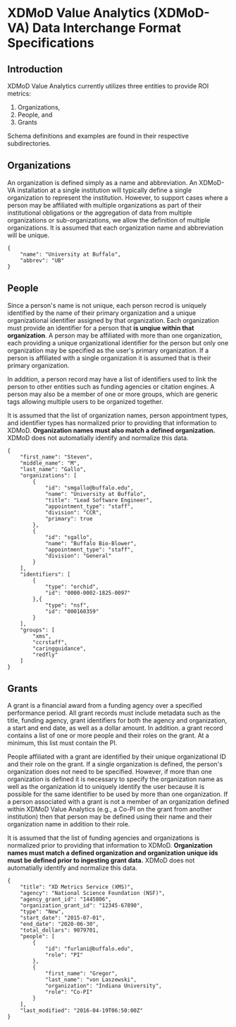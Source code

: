 XDMoD Value Analytics (XDMoD-VA) Data Interchange Format Specifications
=======================================================================

Introduction
------------

XDMoD Value Analytics currently utilizes three entities to provide ROI metrics:

1. Organizations,
2. People, and
3. Grants

Schema definitions and examples are found in their respective subdirectories.

Organizations
-------------

An organization is defined simply as a name and abbreviation. An XDMoD-VA installation at a single
institution will typically define a single organization to represent the institution. However, to
support cases where a person may be affiliated with multiple organizations as part of their
institutional obligations or the aggregation of data from multiple organizations or
sub-organizations, we allow the definition of multiple organizations. It is assumed that each
organization name and abbreviation will be unique.

    {
        "name": "University at Buffalo",
        "abbrev": "UB"
    }

People
------

Since a person's name is not unique, each person recrod is uniquely identified by the name of their
primary organization and a unique organizational identifier assigned by that organization. Each
organization must provide an identifier for a person that **is unqiue within that organization**. A
person may be affiliated with more than one organization, each providing a unique organizational
identifier for the person but only one organization may be specified as the user's primary
organization. If a person is affiliated with a single organization it is assumed that is their
primary organization.

In addition, a person record may have a list of identifiers used to link the person to other
entities such as funding agencies or citation engines. A person may also be a member of one or more
groups, which are generic tags allowing multiple users to be organized together.

It is assumed that the list of organization names, person appointment types, and identifier types
has normalized prior to providing that information to XDMoD. **Organization names must also match a
defined organization.** XDMoD does not automatially identify and normalize this data.


    {
        "first_name": "Steven",
        "middle_name": "M",
        "last_name": "Gallo",
        "organizations": [
            {
                "id": "smgallo@buffalo.edu",
                "name": "University at Buffalo",
                "title": "Lead Software Engineer",
                "appointment_type": "staff",
                "division": "CCR",
                "primary": true
            },
            {
                "id": "sgallo",
                "name": "Buffalo Bio-Blower",
                "appointment_type": "staff",
                "division": "General"
            }
        ],
        "identifiers": [
            {
                "type": "orchid",
                "id": "0000-0002-1825-0097"
            },{
                "type": "nsf",
                "id": "000160359"
            }
        ],
        "groups": [
            "xms",
            "ccrstaff",
            "caringguidance",
            "redfly"
        ]
    }

Grants
------

A grant is a financial award from a funding agency over a specified performance period.  All grant
records must include metadata such as the title, funding agency, grant identifiers for both the
agency and organization, a start and end date, as well as a dollar amount. In addition. a grant
record contains a list of one or more people and their roles on the grant. At a minimum, this list
must contain the PI.

People affiliated with a grant are identified by their unique organizational ID and their role on
the grant. If a single organization is defined, the person's organization does not need to be
specified. However, if more than one organization is defined it is necessary to specify the
organization name as well as the organization id to uniquely identify the user because it is
possible for the same identifier to be used by more than one organization. If a person associated
with a grant is not a member of an organization defined within XDMoD Value Analytics (e.g., a Co-PI
on the grant from another institution) then that person may be defined using their name and their
organization name in addition to their role.

It is assumed that the list of funding agencies and organizations is normalized prior to providing
that information to XDMoD. **Organization names must match a defined organization and organization
unique ids must be defined prior to ingesting grant data.** XDMoD does not automatially identify and
normalize this data.


    {
        "title": "XD Metrics Service (XMS)",
        "agency": "National Science Foundation (NSF)",
        "agency_grant_id": "1445806",
        "organization_grant_id": "12345-67890",
        "type": "New",
        "start_date": "2015-07-01",
        "end_date": "2020-06-30",
        "total_dollars": 9079701,
        "people": [
            {
                "id": "furlani@buffalo.edu",
                "role": "PI"
            },
            {
                "first_name": "Gregor",
                "last_name": "von Laszewski",
                "organization": "Indiana University",
                "role": "Co-PI"
            }
        ],
        "last_modified": "2016-04-19T06:50:00Z"
    }

